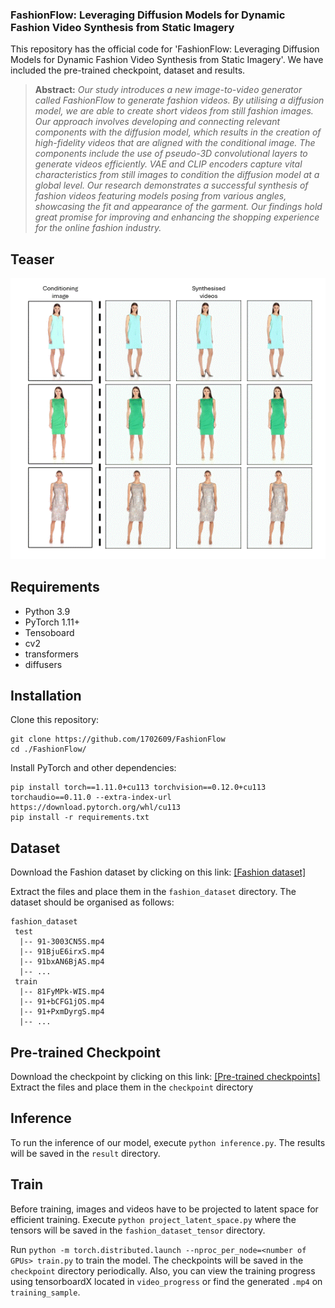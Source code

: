 <div id="top"></div>

<h3>FashionFlow: Leveraging Diffusion Models for Dynamic Fashion Video Synthesis from Static Imagery</h3>

<p>
This repository has the official code for 'FashionFlow: Leveraging Diffusion Models for Dynamic Fashion Video Synthesis from Static Imagery'. 
We have included the pre-trained checkpoint, dataset and results.   
</p>

> **Abstract:** *Our study introduces a new image-to-video generator called FashionFlow to generate fashion videos. By utilising a diffusion model, we are able to create short videos from still fashion images. Our approach involves developing and connecting relevant components with the diffusion model, which results in the creation of high-fidelity videos that are aligned with the conditional image. The components include the use of pseudo-3D convolutional layers to generate videos efficiently. VAE and CLIP encoders capture vital characteristics from still images to condition the diffusion model at a global level. Our research demonstrates a successful synthesis of fashion videos featuring models posing from various angles, showcasing the fit and appearance of the garment. Our findings hold great promise for improving and enhancing the shopping experience for the online fashion industry.*

<!-- Results -->
## Teaser
![image](sample/teaser.gif)

## Requirements
- Python 3.9
- PyTorch 1.11+
- Tensoboard
- cv2
- transformers
- diffusers


## Installation

Clone this repository:

```
git clone https://github.com/1702609/FashionFlow
cd ./FashionFlow/
```

Install PyTorch and other dependencies:

```
pip install torch==1.11.0+cu113 torchvision==0.12.0+cu113 torchaudio==0.11.0 --extra-index-url https://download.pytorch.org/whl/cu113
pip install -r requirements.txt
```

## Dataset

Download the Fashion dataset by clicking on this link: 
[[Fashion dataset]](https://vision.cs.ubc.ca/datasets/fashion/)

Extract the files and place them in the ```fashion_dataset``` directory. The dataset should be organised as follows:

```
fashion_dataset
 test
  |-- 91-3003CN5S.mp4
  |-- 91BjuE6irxS.mp4
  |-- 91bxAN6BjAS.mp4
  |-- ...
 train
  |-- 81FyMPk-WIS.mp4
  |-- 91+bCFG1jOS.mp4
  |-- 91+PxmDyrgS.mp4
  |-- ...
```

## Pre-trained Checkpoint

Download the checkpoint by clicking on this link: 
[[Pre-trained checkpoints]](https://www.dropbox.com/scl/fi/p9fv7o3j7ti0yu2umsgmv/FashionFlow_checkpoint.pth?rlkey=mqsto9i4ujh6xhvab0e2s6n7d&dl=0) 
Extract the files and place them in the ```checkpoint``` directory

## Inference
To run the inference of our model, execute ```python inference.py```. The results will be saved in the ```result``` directory.

## Train

Before training, images and videos have to be projected to latent space for efficient training. Execute ```python project_latent_space.py``` where the tensors will be saved in the ```fashion_dataset_tensor``` directory.

Run ```python -m torch.distributed.launch --nproc_per_node=<number of GPUs> train.py``` to train the model. The checkpoints will be saved in the ```checkpoint``` directory periodically. Also, you can view the training progress using tensorboardX located in ```video_progress``` or find the generated ```.mp4``` on ```training_sample```.

